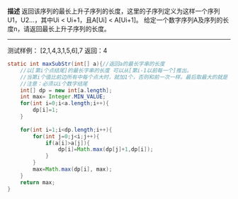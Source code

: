 **描述**
返回该序列的最长上升子序列的长度，这里的子序列定义为这样一个序列U1，U2...，其中Ui < Ui+1，且A[Ui] < A[Ui+1]。
给定一个数字序列A及序列的长度n，请返回最长上升子序列的长度。

---

测试样例：
[2,1,4,3,1,5,6],7
返回：4

```java
static int maxSubStr(int[] a){//返回a的最长字串的长度
	//以[第i个点结尾]的最长字串的长度 可以从[第i-1以前每一个]推出。
	//当第i个值比前边所有中每个点大时，就加1个，否则和前一次一样。最后取最大的就是
	//注意：必须以i个数字结尾
	int[] dp = new int[a.length];
	int max= Integer.MIN_VALUE;
	for(int i=0;i<a.length;i++){
		dp[i]=1;
	}
	
	for(int i=1;i<dp.length;i++){
		for(int j=0;j<i;j++){
			if(a[i]>a[j]){
				dp[i]=Math.max(dp[j]+1,dp[i]);		
			}									
		}
		max=Math.max(dp[i], max);
	}
	return max;
}

```